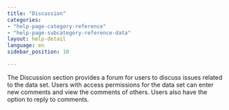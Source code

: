 ```yaml
---
title: "Discussion"
categories:
- "help-page-category-reference"
- "help-page-subcategory-reference-data"
layout: help-detail
language: en
sidebar_position: 10

---
```


The Discussion section provides a forum for users to discuss issues related to the data set. Users with access permissions for the data set can enter new comments and view the comments of others. Users also have the option to reply to comments.
